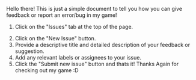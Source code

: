 Hello there!
This is just a simple document to tell you how you can give feedback or report an error/bug in my game!
1)  Click on the "Issues" tab at the top of the page.
2. Click on the "New Issue" button.
3. Provide a descriptive title and detailed description of your feedback or suggestion.
4. Add any relevant labels or assignees to your issue.
5. Click the "Submit new issue" button and thats it!
Thanks Again for checking out my game :D
